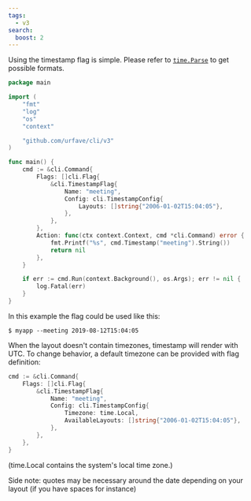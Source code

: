 ```yaml
---
tags:
  - v3
search:
  boost: 2
---
```


Using the timestamp flag is simple. Please refer to
[`time.Parse`](https://golang.org/pkg/time/#example_Parse) to get possible
formats.

<!-- {
  "args": ["&#45;&#45;meeting", "2019-08-12T15:04:05"],
  "output": "2019\\-08\\-12 15\\:04\\:05 \\+0000 UTC"
} -->
```go
package main

import (
	"fmt"
	"log"
	"os"
	"context"

	"github.com/urfave/cli/v3"
)

func main() {
	cmd := &cli.Command{
		Flags: []cli.Flag{
			&cli.TimestampFlag{
				Name: "meeting", 
				Config: cli.TimestampConfig{
					Layouts: []string{"2006-01-02T15:04:05"},
				},
			},
		},
		Action: func(ctx context.Context, cmd *cli.Command) error {
			fmt.Printf("%s", cmd.Timestamp("meeting").String())
			return nil
		},
	}

	if err := cmd.Run(context.Background(), os.Args); err != nil {
		log.Fatal(err)
	}
}
```

In this example the flag could be used like this:

```sh-session
$ myapp --meeting 2019-08-12T15:04:05
```

When the layout doesn't contain timezones, timestamp will render with UTC. To
change behavior, a default timezone can be provided with flag definition:

```go
cmd := &cli.Command{
	Flags: []cli.Flag{
		&cli.TimestampFlag{
			Name: "meeting",
			Config: cli.TimestampConfig{
				Timezone: time.Local,
				AvailableLayouts: []string{"2006-01-02T15:04:05"},
			},
		},
	},
}
```

(time.Local contains the system's local time zone.)

Side note: quotes may be necessary around the date depending on your layout (if
you have spaces for instance)
